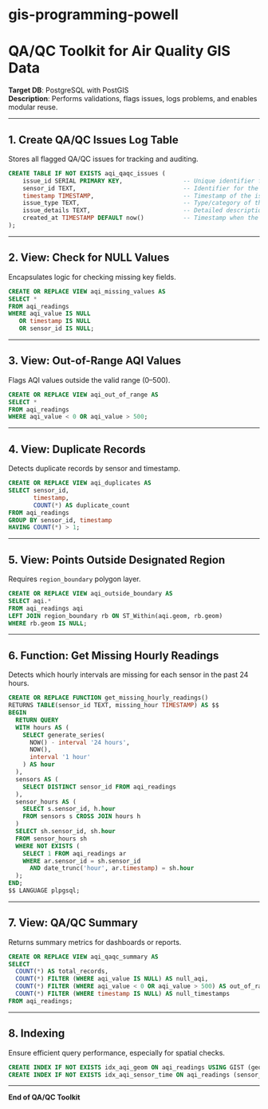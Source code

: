 # gis-programming-powell

# QA/QC Toolkit for Air Quality GIS Data

**Target DB**: PostgreSQL with PostGIS  
**Description**: Performs validations, flags issues, logs problems, and enables modular reuse.

---

## 1. Create QA/QC Issues Log Table

Stores all flagged QA/QC issues for tracking and auditing.

```sql
CREATE TABLE IF NOT EXISTS aqi_qaqc_issues (
    issue_id SERIAL PRIMARY KEY,                 -- Unique identifier for each issue
    sensor_id TEXT,                              -- Identifier for the sensor reporting the issue
    timestamp TIMESTAMP,                         -- Timestamp of the issue occurrence
    issue_type TEXT,                             -- Type/category of the issue (e.g., missing data, out-of-range value)
    issue_details TEXT,                          -- Detailed description of the issue
    created_at TIMESTAMP DEFAULT now()           -- Timestamp when the issue was logged
);
```

---

## 2. View: Check for NULL Values

Encapsulates logic for checking missing key fields.

```sql
CREATE OR REPLACE VIEW aqi_missing_values AS
SELECT *
FROM aqi_readings
WHERE aqi_value IS NULL
   OR timestamp IS NULL
   OR sensor_id IS NULL;
```

---

## 3. View: Out-of-Range AQI Values

Flags AQI values outside the valid range (0–500).

```sql
CREATE OR REPLACE VIEW aqi_out_of_range AS
SELECT *
FROM aqi_readings
WHERE aqi_value < 0 OR aqi_value > 500;
```

---

## 4. View: Duplicate Records

Detects duplicate records by sensor and timestamp.

```sql
CREATE OR REPLACE VIEW aqi_duplicates AS
SELECT sensor_id,
       timestamp,
       COUNT(*) AS duplicate_count
FROM aqi_readings
GROUP BY sensor_id, timestamp
HAVING COUNT(*) > 1;
```

---

## 5. View: Points Outside Designated Region

Requires `region_boundary` polygon layer.

```sql
CREATE OR REPLACE VIEW aqi_outside_boundary AS
SELECT aqi.*
FROM aqi_readings aqi
LEFT JOIN region_boundary rb ON ST_Within(aqi.geom, rb.geom)
WHERE rb.geom IS NULL;
```

---

## 6. Function: Get Missing Hourly Readings

Detects which hourly intervals are missing for each sensor in the past 24 hours.

```sql
CREATE OR REPLACE FUNCTION get_missing_hourly_readings()
RETURNS TABLE(sensor_id TEXT, missing_hour TIMESTAMP) AS $$
BEGIN
  RETURN QUERY
  WITH hours AS (
    SELECT generate_series(
      NOW() - interval '24 hours',
      NOW(),
      interval '1 hour'
    ) AS hour
  ),
  sensors AS (
    SELECT DISTINCT sensor_id FROM aqi_readings
  ),
  sensor_hours AS (
    SELECT s.sensor_id, h.hour
    FROM sensors s CROSS JOIN hours h
  )
  SELECT sh.sensor_id, sh.hour
  FROM sensor_hours sh
  WHERE NOT EXISTS (
    SELECT 1 FROM aqi_readings ar
    WHERE ar.sensor_id = sh.sensor_id
      AND date_trunc('hour', ar.timestamp) = sh.hour
  );
END;
$$ LANGUAGE plpgsql;
```

---

## 7. View: QA/QC Summary

Returns summary metrics for dashboards or reports.

```sql
CREATE OR REPLACE VIEW aqi_qaqc_summary AS
SELECT
  COUNT(*) AS total_records,
  COUNT(*) FILTER (WHERE aqi_value IS NULL) AS null_aqi,
  COUNT(*) FILTER (WHERE aqi_value < 0 OR aqi_value > 500) AS out_of_range,
  COUNT(*) FILTER (WHERE timestamp IS NULL) AS null_timestamps
FROM aqi_readings;
```

---

## 8. Indexing

Ensure efficient query performance, especially for spatial checks.

```sql
CREATE INDEX IF NOT EXISTS idx_aqi_geom ON aqi_readings USING GIST (geom);
CREATE INDEX IF NOT EXISTS idx_aqi_sensor_time ON aqi_readings (sensor_id, timestamp);
```

---

**End of QA/QC Toolkit**

